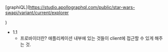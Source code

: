 [graphiQL](https://studio.apollographql.com/public/star-wars-swapi/variant/current/explorer

)
- 1.1
  - 프로바이더란? 애플리케이션 내부에 있는 것들이 client에 접근할 수 있게 해주는 것. 